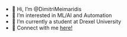 - 👋 Hi, I’m @DimitriMeimaridis
- 👀 I’m interested in ML/AI and Automation
- 📖 I’m currently a student at Drexel University
- 🔗 Connect with me [here!](https://littlelink.dimitriservers.com)

<!---
DimitriMeimaridis/DimitriMeimaridis is a ✨ special ✨ repository because its `README.md` (this file) appears on your GitHub profile.
You can click the Preview link to take a look at your changes.

- 🌱 I’m currently a student at Drexel University
--->

